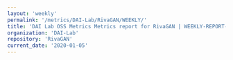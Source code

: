 ```yaml
---
layout: 'weekly'
permalink: '/metrics/DAI-Lab/RivaGAN/WEEKLY/'
title: 'DAI Lab OSS Metrics Metrics report for RivaGAN | WEEKLY-REPORT-2020-01-05'
organization: 'DAI-Lab'
repository: 'RivaGAN'
current_date: '2020-01-05'
---
```

